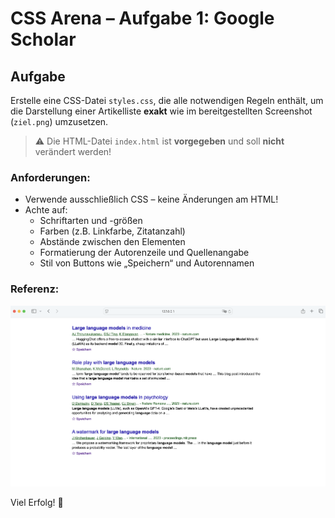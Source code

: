 # CSS Arena – Aufgabe 1: Google Scholar

## Aufgabe

Erstelle eine CSS-Datei `styles.css`, die alle notwendigen Regeln enthält, um die Darstellung einer Artikelliste **exakt** wie im bereitgestellten Screenshot (`ziel.png`) umzusetzen.

> ⚠️ Die HTML-Datei `index.html` ist **vorgegeben** und soll **nicht** verändert werden!

### Anforderungen:

- Verwende ausschließlich CSS – keine Änderungen am HTML!
- Achte auf:
  - Schriftarten und -größen
  - Farben (z.B. Linkfarbe, Zitatanzahl)
  - Abstände zwischen den Elementen
  - Formatierung der Autorenzeile und Quellenangabe
  - Stil von Buttons wie „Speichern“ und Autorennamen

### Referenz:

<img src="ziel.png" alt="Zielansicht der Artikelliste" />

Viel Erfolg! 💪
